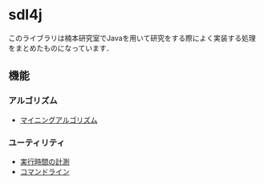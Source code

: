 # sdl4j
このライブラリは楠本研究室でJavaを用いて研究をする際によく実装する処理をまとめたものになっています．

## 機能
### アルゴリズム
- [マイニングアルゴリズム](./doc/algorithm/mining.md)

### ユーティリティ
- [実行時間の計測](./doc/util/measure.md)
- [コマンドライン](./doc/util/commandline.md)
